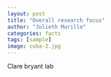 ```yaml
---
layout: post
title: "Overall research focus"
author: "Julieth Murillo"
categories: facts
tags: [sample]
image: cuba-2.jpg
---
```


Clare bryant lab
